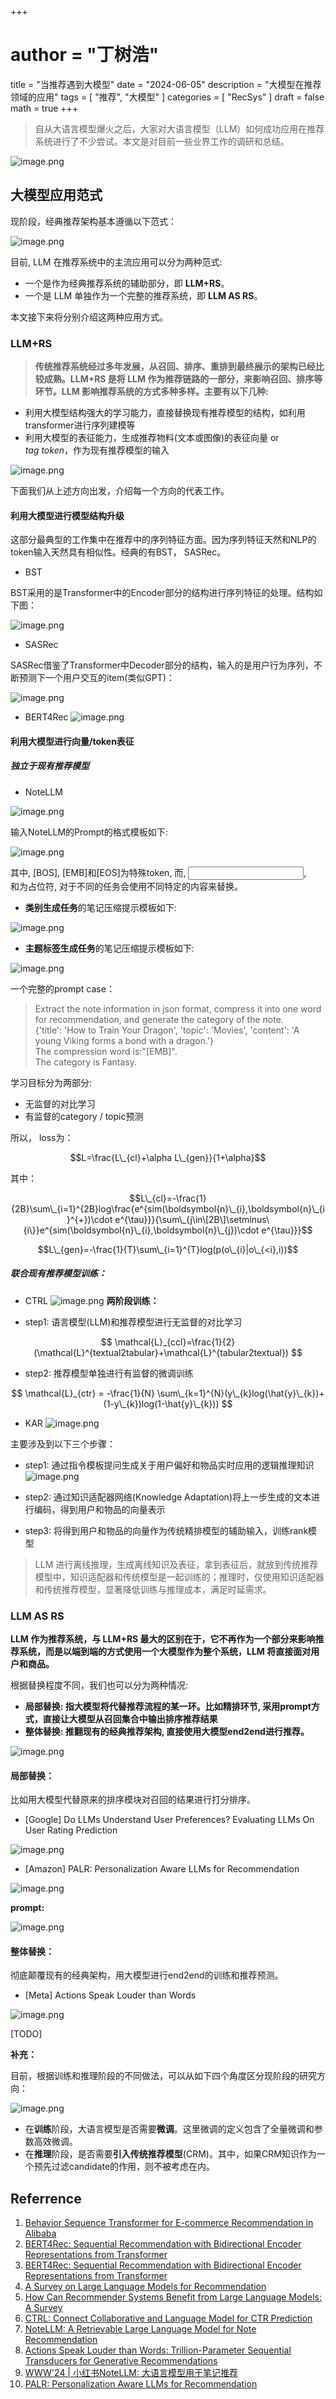 +++
# author = "丁树浩"
title = "当推荐遇到大模型"
date = "2024-06-05"
description = "大模型在推荐领域的应用"
tags = [
  "推荐",
  "大模型"
]
categories = [
  "RecSys"
]
draft = false
math = true
+++


> 自从大语言模型爆火之后，大家对大语言模型（LLM）如何成功应用在推荐系统进行了不少尝试。本文是对目前一些业界工作的调研和总结。

![image.png](../img/1_llm.png)

## 大模型应用范式

现阶段，经典推荐架构基本遵循以下范式：

![image.png](../img/1_1_llm.jpg)

目前, LLM 在推荐系统中的主流应用可以分为两种范式:

* 一个是作为经典推荐系统的辅助部分，即 **LLM+RS**。
* 一个是 LLM 单独作为一个完整的推荐系统，即 **LLM AS RS**。
    

本文接下来将分别介绍这两种应用方式。

### LLM+RS

> **传统推荐系统经过多年发展，从召回、排序、重排到最终展示的架构已经比较成熟。LLM+RS 是将 LLM 作为推荐链路的一部分，来影响召回、排序等环节。LLM 影响推荐系统的方式多种多样。主要有以下几种:**

* 利用大模型结构强大的学习能力，直接替换现有推荐模型的结构，如利用transformer进行序列建模等 
* 利用大模型的表征能力，生成推荐物料(文本或图像)的表征向量 or $tag\ token$，作为现有推荐模型的输入
    

![image.png](../img/2_llm.png)

下面我们从上述方向出发，介绍每一个方向的代表工作。

#### 利用大模型进行模型结构升级

这部分最典型的工作集中在推荐中的序列特征方面。因为序列特征天然和NLP的token输入天然具有相似性。经典的有BST， SASRec。

- BST

BST采用的是Transformer中的Encoder部分的结构进行序列特征的处理。结构如下图：

![image.png](../img/3_llm.png)

- SASRec 

SASRec借鉴了Transformer中Decoder部分的结构，输入的是用户行为序列，不断预测下一个用户交互的item(类似GPT)：

![image.png](../img/4_llm.png)

- BERT4Rec
![image.png](../img/5_llm.png)
#### 利用大模型进行向量/token表征

##### 独立于现有推荐模型

- NoteLLM

![image.png](../img/6_llm.png)

 输入NoteLLM的Prompt的格式模板如下:

![image.png](../img/7_llm.png)

其中, \[BOS\], \[EMB\]和\[EOS\]为特殊token, 而<Instruction>, <Input Note>, <Output Guidance>和<Output>为占位符, 对于不同的任务会使用不同特定的内容来替换。

- **类别生成任务**的笔记压缩提示模板如下:

![image.png](../img/8_llm.png)

-  **主题标签生成任务**的笔记压缩提示模板如下:

![image.png](../img/9_llm.png)



一个完整的prompt case：


> Extract the note information in json format, compress it into one word for recommendation, and generate the category of the note. \
> {'title': 'How to Train Your Dragon', 'topic': 'Movies', 'content': 'A young Viking forms a bond with a dragon.'} \
> The compression word is:"\[EMB\]". \
> The category is Fantasy.

学习目标分为两部分:

- 无监督的对比学习
- 有监督的category / topic预测

所以， loss为：

$$L=\frac{L\_{cl}+\alpha L\_{gen}}{1+\alpha}$$

其中：

$$L\_{cl}=-\frac{1}{2B}\sum\_{i=1}^{2B}log\frac{e^{sim(\boldsymbol{n}\_{i},\boldsymbol{n}\_{i}^{+})\cdot e^{\tau}}}{\sum\_{j\in\[2B\]\setminus\{i\}}e^{sim(\boldsymbol{n}\_{i},\boldsymbol{n}\_{j})\cdot e^{\tau}}}$$

$$L\_{gen}=-\frac{1}{T}\sum\_{i=1}^{T}log(p(o\_{i}|o\_{<i},i))$$

##### 联合现有推荐模型训练：

- CTRL
![image.png](../img/10_llm.jpeg)
**两阶段训练：**

- step1: 语言模型(LLM)和推荐模型进行无监督的对比学习

$$
\mathcal{L}_{ccl}=\frac{1}{2}(\mathcal{L}^{textual2tabular}+\mathcal{L}^{tabular2textual})
$$

- step2: 推荐模型单独进行有监督的微调训练

$$
\mathcal{L}_{ctr} = -\frac{1}{N} \sum\_{k=1}^{N}(y\_{k}log(\hat{y}\_{k})+(1-y\_{k})log(1-\hat{y}\_{k}))
$$

- KAR
![image.png](../img/kar1.png) 

主要涉及到以下三个步骤：
- step1: 通过指令模板提问生成关于用户偏好和物品实时应用的逻辑推理知识
![image.png](../img/kar2.png) 

- step2: 通过知识适配器网络(Knowledge Adaptation)将上一步生成的文本进行编码，得到用户和物品的向量表示
- step3:  将得到用户和物品的向量作为传统精排模型的辅助输入，训练rank模型

>LLM 进行离线推理，生成离线知识及表征，拿到表征后，就放到传统推荐模型中，知识适配器和传统模型是一起训练的；推理时，仅使用知识适配器和传统推荐模型，显著降低训练与推理成本，满足时延需求。
### LLM AS RS

**LLM 作为推荐系统，与 LLM+RS 最大的区别在于，它不再作为一个部分来影响推荐系统，而是以端到端的方式使用一个大模型作为整个系统，LLM 将直接面对用户和商品。**

根据替换程度不同，我们也可以分为两种情况:

- **局部替换: 指大模型将代替推荐流程的某一环。比如精排环节, 采用prompt方式，直接让大模型从召回集合中输出排序推荐结果**
- **整体替换: 推翻现有的经典推荐架构, 直接使用大模型end2end进行推荐。**
    

![image.png](../img/16_llm.png)

#### 局部替换：

比如用大模型代替原来的排序模块对召回的结果进行打分排序。

- \[Google\] Do LLMs Understand User Preferences? Evaluating LLMs On User Rating Prediction
    

![image.png](../img/11_llm.png)

- \[Amazon\] PALR: Personalization Aware LLMs for Recommendation
    

![image.png](../img/12_llm.png)


**prompt:**

![image.png](../img/13_llm.png)

#### 整体替换：

彻底颠覆现有的经典架构，用大模型进行end2end的训练和推荐预测。

- \[Meta\] Actions Speak Louder than Words 

![image.png](../img/14_llm.png)

[TODO]

**补充：**

目前，根据训练和推理阶段的不同做法，可以从如下四个角度区分现阶段的研究方向：

![image.png](../img/15_llm.png)


* 在**训练**阶段，大语言模型是否需要**微调**。这里微调的定义包含了全量微调和参数高效微调。
* 在**推理**阶段，是否需要**引入传统推荐模型**(CRM)。其中，如果CRM知识作为一个预先过滤candidate的作用，则不被考虑在内。
    

## Referrence

1. [Behavior Sequence Transformer for E-commerce Recommendation in Alibaba](https://arxiv.org/pdf/1905.06874)
2. [BERT4Rec: Sequential Recommendation with Bidirectional Encoder Representations from Transformer](https://arxiv.org/pdf/1904.06690)
3. [BERT4Rec: Sequential Recommendation with Bidirectional Encoder Representations from Transformer](https://arxiv.org/pdf/1904.06690) 
4. [A Survey on Large Language Models for Recommendation](https://arxiv.org/pdf/2305.19860) 
5. [How Can Recommender Systems Benefit from Large Language Models: A Survey](https://arxiv.org/pdf/2306.05817)
6. [CTRL: Connect Collaborative and Language Model for CTR Prediction](https://arxiv.org/pdf/2306.02841)
7. [NoteLLM: A Retrievable Large Language Model for Note Recommendation](https://arxiv.org/pdf/2403.01744)
8. [Actions Speak Louder than Words: Trillion-Parameter Sequential Transducers for Generative Recommendations](https://arxiv.org/pdf/2402.17152)
9. [WWW'24 | 小红书NoteLLM: 大语言模型用于笔记推荐](https://zhuanlan.zhihu.com/p/698568773)
10. [PALR: Personalization Aware LLMs for Recommendation](https://arxiv.org/pdf/2305.07622)
